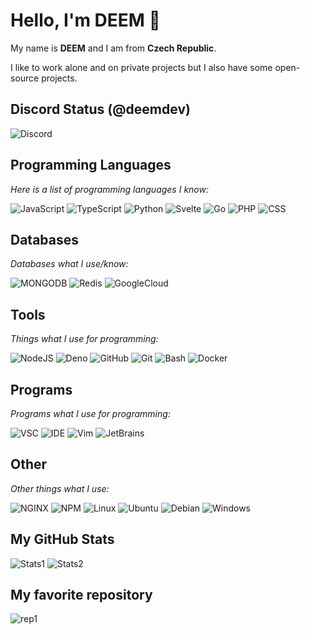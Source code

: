 # **Hello, I'm DEEM 👋**

My name is **DEEM** and I am from **Czech Republic**.

I like to work alone and on private projects but I also have some open-source projects.

## **Discord Status** (@deemdev)

![Discord](https://lanyard.cnrad.dev/api/975898528859697182?theme=dark&animated=true&hideDiscrim=true&borderRadius=10px&idleMessage=Im+not+doing+anything+at+the+moment)

## **Programming Languages**

_Here is a list of programming languages I know:_

![JavaScript](https://img.shields.io/badge/-JavaScript-FFC300?logo=JavaScript&logoColor=white&style=for-the-badge)
![TypeScript](https://img.shields.io/badge/-TypeScript-2f74c0?logo=TypeScript&logoColor=white&style=for-the-badge)
![Python](https://img.shields.io/badge/-Python-356a98?logo=python&logoColor=white&style=for-the-badge)
![Svelte](https://img.shields.io/badge/-Svelte-FF3E00?logo=svelte&logoColor=white&style=for-the-badge)
![Go](https://img.shields.io/badge/-Go-00a8d1?logo=go&logoColor=white&style=for-the-badge)
![PHP](https://img.shields.io/badge/-PHP-4d588e?logo=go&logoColor=white&style=for-the-badge)
![CSS](https://img.shields.io/badge/-CSS-254bdd?logo=css3&logoColor=white&style=for-the-badge)

## **Databases**

_Databases what I use/know:_

![MONGODB](https://img.shields.io/badge/-MongoDB-449b45?logo=mongodb&logoColor=white&style=for-the-badge)
![Redis](https://img.shields.io/badge/-redis-DC382D?logo=redis&logoColor=white&style=for-the-badge)
![GoogleCloud](https://img.shields.io/badge/-Google%20Cloud-4285F4?logo=googlecloud&logoColor=white&style=for-the-badge)

## **Tools**

_Things what I use for programming:_

![NodeJS](https://img.shields.io/badge/-Node%20JS-339933?logo=nodedotjs&logoColor=white&style=for-the-badge)
![Deno](https://img.shields.io/badge/-Deno-000000?logo=deno&logoColor=white&style=for-the-badge)
![GitHub](https://img.shields.io/badge/-GitHub-181717?logo=github&logoColor=white&style=for-the-badge)
![Git](https://img.shields.io/badge/-Git-F05032?logo=git&logoColor=white&style=for-the-badge)
![Bash](https://img.shields.io/badge/-Bash-4EAA25?logo=gnubash&logoColor=white&style=for-the-badge)
![Docker](https://img.shields.io/badge/-Docker-2496ED?logo=docker&logoColor=white&style=for-the-badge)

## **Programs**

_Programs what I use for programming:_

![VSC](https://img.shields.io/badge/-Visual%20Studio%20Code-007ACC?logo=visualstudiocode&logoColor=white&style=for-the-badge)
![IDE](https://img.shields.io/badge/-Eclipse%20IDE-2C2255?logo=eclipseide&logoColor=white&style=for-the-badge)
![Vim](https://img.shields.io/badge/-Vim-019733?logo=vim&logoColor=white&style=for-the-badge)
![JetBrains](https://img.shields.io/badge/-Jet%20Brains-000000?logo=jetbrains&logoColor=white&style=for-the-badge)

## **Other**

_Other things what I use:_

![NGINX](https://img.shields.io/badge/-Nginx-009639?logo=nginx&logoColor=white&style=for-the-badge)
![NPM](https://img.shields.io/badge/-npm-CB3837?logo=npm&logoColor=white&style=for-the-badge)
![Linux](https://img.shields.io/badge/-linux-FCC624?logo=linux&logoColor=white&style=for-the-badge)
![Ubuntu](https://img.shields.io/badge/-ubuntu-E95420?logo=ubuntu&logoColor=white&style=for-the-badge)
![Debian](https://img.shields.io/badge/-debian-A81D33?logo=debian&logoColor=white&style=for-the-badge)
![Windows](https://img.shields.io/badge/-windows%2011-0078D4?logo=windows11&logoColor=white&style=for-the-badge)

## **My GitHub Stats**

![Stats1](https://github-readme-stats.vercel.app/api?username=DEEM-0001&show_icons=true&theme=dark)
![Stats2](https://github-readme-streak-stats.herokuapp.com?user=DEEM-0001&show_icons=true&theme=dark)

## **My favorite repository**

![rep1](https://github-readme-stats.vercel.app/api/pin/?username=DEEM-0001&repo=Logger-Bot&theme=dark&show_owner=DEEM-0001)
